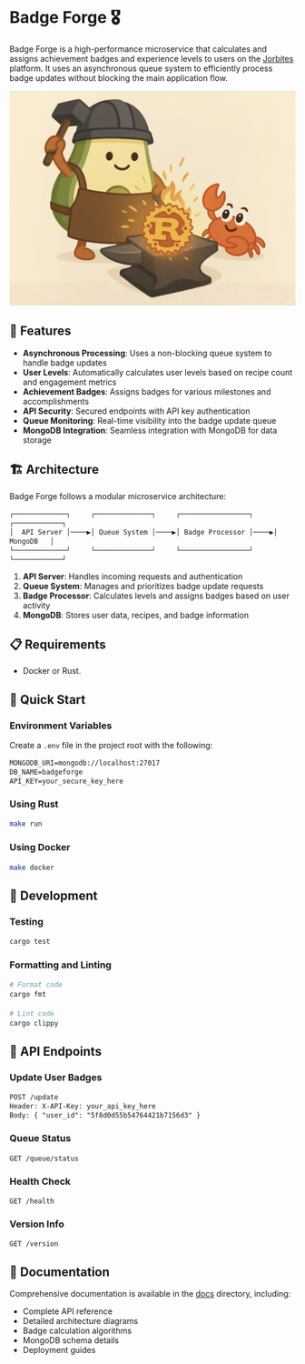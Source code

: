 # Badge Forge 🎖️

Badge Forge is a high-performance microservice that calculates and assigns achievement badges and experience levels to users on the [Jorbites](https://github.com/jorbush/jorbites) platform. It uses an asynchronous queue system to efficiently process badge updates without blocking the main application flow.

![logo](/docs/assets/badge_forge_logo.png)

## 🌟 Features

- **Asynchronous Processing**: Uses a non-blocking queue system to handle badge updates
- **User Levels**: Automatically calculates user levels based on recipe count and engagement metrics
- **Achievement Badges**: Assigns badges for various milestones and accomplishments
- **API Security**: Secured endpoints with API key authentication
- **Queue Monitoring**: Real-time visibility into the badge update queue
- **MongoDB Integration**: Seamless integration with MongoDB for data storage

## 🏗️ Architecture

Badge Forge follows a modular microservice architecture:

```
┌─────────────┐     ┌──────────────┐     ┌─────────────────┐     ┌────────────┐
│  API Server │────▶│ Queue System │────▶│ Badge Processor │────▶│  MongoDB   │
└─────────────┘     └──────────────┘     └─────────────────┘     └────────────┘
```

1. **API Server**: Handles incoming requests and authentication
2. **Queue System**: Manages and prioritizes badge update requests
3. **Badge Processor**: Calculates levels and assigns badges based on user activity
4. **MongoDB**: Stores user data, recipes, and badge information


## 📋 Requirements

- Docker or Rust.

## 🚀 Quick Start

### Environment Variables

Create a `.env` file in the project root with the following:

```
MONGODB_URI=mongodb://localhost:27017
DB_NAME=badgeforge
API_KEY=your_secure_key_here
```

### Using Rust

```bash
make run
```

### Using Docker

```bash
make docker
```

## 🧪 Development

### Testing

```bash
cargo test
```

### Formatting and Linting

```bash
# Format code
cargo fmt

# Lint code
cargo clippy
```

## 🔌 API Endpoints

### Update User Badges
```
POST /update
Header: X-API-Key: your_api_key_here
Body: { "user_id": "5f8d0d55b54764421b7156d3" }
```

### Queue Status
```
GET /queue/status
```

### Health Check
```
GET /health
```

### Version Info
```
GET /version
```


## 📄 Documentation

Comprehensive documentation is available in the [docs](./docs/README.md) directory, including:

- Complete API reference
- Detailed architecture diagrams
- Badge calculation algorithms
- MongoDB schema details
- Deployment guides
